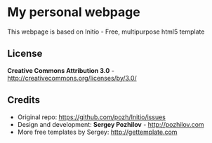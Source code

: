 My personal webpage
=============
This webpage is based on Initio - Free, multipurpose html5 template

License
-------
**Creative Commons Attribution 3.0** - http://creativecommons.org/licenses/by/3.0/

Credits
-------
* Original repo: https://github.com/pozh/Initio/issues
* Design and development: **Sergey Pozhilov** - http://pozhilov.com
* More free templates by Sergey: http://gettemplate.com
